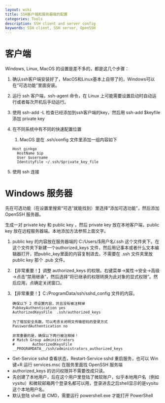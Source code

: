 ```yaml
---
layout: wiki
title: SSH客户端和服务器端的配置
categories: Tools
description: SSH client and server config
keywords: SSH client, SSH server, OpenSSH
---
```


# 客户端

Windows, Linux, MacOS 的设置是差不多的，都是这几个步骤：

1. 确认ssh客户端安装好了，MacOS和Linux基本上自带了的，Windows可以在“可选功能”里面安装。
2. 运行 ssh 客户端，ssh-agent 命令，在 Linux 上可能需要设置启动时自动运行或者每次开机后手动运行。
3. 使用 ssh-add -L 检查已经添加到ssh客户端的key，然后用 ssh-add $keyfile 添加 private key
4. 在不同系统中有不同的快速配置位置
    1. MacOS 是在 .ssh/config 文件里添加一组内容如下
    
    ```
    Host ginkgo
      HostName $ip
      User $username
      IdentityFile ~/.ssh/$private_key_file
    ```
    
5. 使用 ssh 连接

# Windows 服务器

先在可选功能（在设置里搜索“可选”就能找到）里选择“添加可选功能”，然后添加 OpenSSH 服务器。

生成一对 private key 和 public key ，然后 private key 放在本地客户端，public key 放在远程服务器端。本地添加方法参照上面文字。

1. public key 的内容放在服务器端的 C:/Users/$用户名/.ssh 这个文件夹下。在这个文件夹下新建一个authorized_keys 文件，然后用记事本或者什么文本编辑器打开，把public_key里面的内容复制进去，不需要在 .ssh 文件夹里放 public key 那个 .pub 文件。
2. 【非常重要！】调整 authorized_keys 的权限。右键菜单→属性→安全→高级→点击“禁用继承”，然后选择“将已继承的权限转换为此对象的显式权限”。然后应用，点确定关闭窗口。
3. 【非常重要！】C:/ProgramData/ssh/sshd_config 文件的内容。

    ```
    确保以下 2 项设置内容，并且没有被注释掉
    PubkeyAuthentication yes
    AuthorizedKeysFile	.ssh/authorized_keys

    为了增加安全系数，可以考虑关闭明文传输密码的登录方式
    PasswordAuthentication no 

    非常重要的是，确保以下两行被注释掉！
    # Match Group administrators
    #        AuthorizedKeysFile __PROGRAMDATA__/ssh/administrators_authorized_keys
    ```

- Get-Service sshd 查看状态，Restart-Service sshd 重启服务，也可以 Win键+R 运行 services.msc 在服务里面找 OpenSSH 服务端
- authorized_keys 的访问权限并不需要改成只读。
- 先创建了本地用户，后在这个用户里登陆了微软账户，似乎本地用户名（例如vysitu）和微软邮箱两个登录名都可以用，登录进去之后shell显示的是vysitu这个本地用户名。
- 默认登陆 shell 是 CMD，需要运行 powershell.exe 才能打开 PowerShell